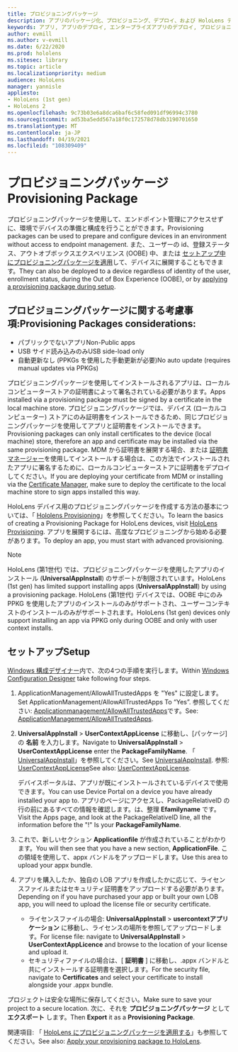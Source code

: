 ```yaml
---
title: プロビジョニングパッケージ
description: アプリのパッケージ化、プロビジョニング、デプロイ、および HoloLens デバイス向けのエンタープライズアプリの展開について説明します。
keywords: アプリ, アプリのデプロイ, エンタープライズアプリのデプロイ, プロビジョニング
author: evmill
ms.author: v-evmill
ms.date: 6/22/2020
ms.prod: hololens
ms.sitesec: library
ms.topic: article
ms.localizationpriority: medium
audience: HoloLens
manager: yannisle
appliesto:
- HoloLens (1st gen)
- HoloLens 2
ms.openlocfilehash: 9c73b03e6a8dca6baf6c58fed091df96994c3780
ms.sourcegitcommit: ad53ba5edd567a18f0c172578d78db3190701650
ms.translationtype: MT
ms.contentlocale: ja-JP
ms.lasthandoff: 04/19/2021
ms.locfileid: "108309409"
---
```

# <a name="provisioning-package"></a><span data-ttu-id="76bbd-104">プロビジョニングパッケージ</span><span class="sxs-lookup"><span data-stu-id="76bbd-104">Provisioning Package</span></span>

<span data-ttu-id="76bbd-105">プロビジョニングパッケージを使用して、エンドポイント管理にアクセスせずに、環境でデバイスの準備と構成を行うことができます。</span><span class="sxs-lookup"><span data-stu-id="76bbd-105">Provisioning packages can be used to prepare and configure devices in an environment without access to endpoint management.</span></span> <span data-ttu-id="76bbd-106">また、ユーザーの id、登録ステータス、アウトオブボックスエクスペリエンス (OOBE) 中、または [セットアップ中にプロビジョニングパッケージを適用](https://docs.microsoft.com/hololens/hololens-provisioning##apply-a-provisioning-package-to-hololens-during-setup)して、デバイスに展開することもできます。</span><span class="sxs-lookup"><span data-stu-id="76bbd-106">They can also be deployed to a device regardless of identity of the user, enrollment status, during the Out of Box Experience (OOBE), or by [applying a provisioning package during setup](https://docs.microsoft.com/hololens/hololens-provisioning##apply-a-provisioning-package-to-hololens-during-setup).</span></span>

## <a name="provisioning-packages-considerations"></a><span data-ttu-id="76bbd-107">プロビジョニングパッケージに関する考慮事項:</span><span class="sxs-lookup"><span data-stu-id="76bbd-107">Provisioning Packages considerations:</span></span>

* <span data-ttu-id="76bbd-108">パブリックでないアプリ</span><span class="sxs-lookup"><span data-stu-id="76bbd-108">Non-Public apps</span></span>
* <span data-ttu-id="76bbd-109">USB サイド読み込みのみ</span><span class="sxs-lookup"><span data-stu-id="76bbd-109">USB side-load only</span></span>
* <span data-ttu-id="76bbd-110">自動更新なし (PPKGs を使用した手動更新が必要)</span><span class="sxs-lookup"><span data-stu-id="76bbd-110">No auto update (requires manual updates via PPKGs)</span></span>

<span data-ttu-id="76bbd-111">プロビジョニングパッケージを使用してインストールされるアプリは、ローカルコンピューターストアの証明書によって署名されている必要があります。</span><span class="sxs-lookup"><span data-stu-id="76bbd-111">Apps installed via a provisioning package must be signed by a certificate in the local machine store.</span></span> <span data-ttu-id="76bbd-112">プロビジョニングパッケージでは、デバイス (ローカルコンピューター) ストアにのみ証明書をインストールできるため、同じプロビジョニングパッケージを使用してアプリと証明書をインストールできます。</span><span class="sxs-lookup"><span data-stu-id="76bbd-112">Provisioning packages can only install certificates to the device (local machine) store, therefore an app and certificate may be installed via the same provisioning package.</span></span> <span data-ttu-id="76bbd-113">MDM から証明書を展開する場合、または [証明書マネージャー](certificate-manager.md)を使用してインストールする場合は、この方法でインストールされたアプリに署名するために、ローカルコンピューターストアに証明書をデプロイしてください。</span><span class="sxs-lookup"><span data-stu-id="76bbd-113">If you are deploying your certificate from MDM or installing via the [Certificate Manager](certificate-manager.md), make sure to deploy the certificate to the local machine store to sign apps installed this way.</span></span>

<span data-ttu-id="76bbd-114">HoloLens デバイス用のプロビジョニングパッケージを作成する方法の基本については、「 [Hololens Provisioning](https://docs.microsoft.com/hololens/hololens-provisioning)」を参照してください。</span><span class="sxs-lookup"><span data-stu-id="76bbd-114">To learn the basics of creating a Provisioning Package for HoloLens devices, visit [HoloLens Provisioning](https://docs.microsoft.com/hololens/hololens-provisioning).</span></span> <span data-ttu-id="76bbd-115">アプリを展開するには、高度なプロビジョニングから始める必要があります。</span><span class="sxs-lookup"><span data-stu-id="76bbd-115">To deploy an app, you must start with advanced provisioning.</span></span>

> [!NOTE]
> <span data-ttu-id="76bbd-116">HoloLens (第1世代) では、プロビジョニングパッケージを使用したアプリのインストール (**UniversalAppInstall**) のサポートが制限されています。</span><span class="sxs-lookup"><span data-stu-id="76bbd-116">HoloLens (1st gen) has limited support installing apps (**UniversalAppInstall**) by using a provisioning package.</span></span> <span data-ttu-id="76bbd-117">HoloLens (第1世代) デバイスでは、OOBE 中にのみ PPKG を使用したアプリのインストールのみがサポートされ、ユーザーコンテキストのインストールのみがサポートされます。</span><span class="sxs-lookup"><span data-stu-id="76bbd-117">HoloLens (1st gen) devices only support installing an app via PPKG only during OOBE and only with user context installs.</span></span>

## <a name="setup"></a><span data-ttu-id="76bbd-118">セットアップ</span><span class="sxs-lookup"><span data-stu-id="76bbd-118">Setup</span></span>

<span data-ttu-id="76bbd-119">[Windows 構成デザイナー](https://www.microsoft.com/store/productId/9NBLGGH4TX22)内で、次の4つの手順を実行します。</span><span class="sxs-lookup"><span data-stu-id="76bbd-119">Within [Windows Configuration Designer](https://www.microsoft.com/store/productId/9NBLGGH4TX22) take following four steps.</span></span>

1. <span data-ttu-id="76bbd-120">ApplicationManagement/AllowAllTrustedApps を "Yes" に設定します。</span><span class="sxs-lookup"><span data-stu-id="76bbd-120">Set ApplicationManagement/AllowAllTrustedApps To “Yes”.</span></span> <span data-ttu-id="76bbd-121">参照してください: [Applicationmanagement/AllowAllTrustedApps](https://docs.microsoft.com/windows/client-management/mdm/policy-csp-applicationmanagement#applicationmanagement-allowalltrustedapps)です。</span><span class="sxs-lookup"><span data-stu-id="76bbd-121">See: [ApplicationManagement/AllowAllTrustedApps](https://docs.microsoft.com/windows/client-management/mdm/policy-csp-applicationmanagement#applicationmanagement-allowalltrustedapps).</span></span>

2. <span data-ttu-id="76bbd-122">**UniversalAppInstall**  >  **UserContextAppLicense** に移動し、[パッケージ] の **名前** を入力します。</span><span class="sxs-lookup"><span data-stu-id="76bbd-122">Navigate to **UniversalAppInstall** > **UserContextAppLicense** enter the **PackageFamilyName**.</span></span> <span data-ttu-id="76bbd-123">「 [UniversalAppInstall](https://docs.microsoft.com/windows/configuration/wcd/wcd-universalappinstall)」を参照してください。</span><span class="sxs-lookup"><span data-stu-id="76bbd-123">See [UniversalAppInstall](https://docs.microsoft.com/windows/configuration/wcd/wcd-universalappinstall).</span></span> <span data-ttu-id="76bbd-124">参照: [UserContextAppLicense](https://docs.microsoft.com/windows/configuration/wcd/wcd-universalappinstall#usercontextapplicense)</span><span class="sxs-lookup"><span data-stu-id="76bbd-124">See also: [UserContextAppLicense](https://docs.microsoft.com/windows/configuration/wcd/wcd-universalappinstall#usercontextapplicense).</span></span>

   <span data-ttu-id="76bbd-125">デバイスポータルは、アプリが既にインストールされているデバイスで使用できます。</span><span class="sxs-lookup"><span data-stu-id="76bbd-125">You can use Device Portal on a device you have already installed your app to.</span></span> <span data-ttu-id="76bbd-126">アプリのページにアクセスし、PackageRelativeID の行の前にあるすべての情報を確認します。は、整理 **Efamilyname** です。</span><span class="sxs-lookup"><span data-stu-id="76bbd-126">Visit the Apps page, and look at the PackageRelativeID line, all the information before the "!" Is your **PackageFamilyName**.</span></span>

3. <span data-ttu-id="76bbd-127">これで、新しいセクション **Applicationfile** が作成されていることがわかります。</span><span class="sxs-lookup"><span data-stu-id="76bbd-127">You will then see that you have a new section, **ApplicationFile**.</span></span> <span data-ttu-id="76bbd-128">この領域を使用して、appx バンドルをアップロードします。</span><span class="sxs-lookup"><span data-stu-id="76bbd-128">Use this area to upload your appx bundle.</span></span>

4. <span data-ttu-id="76bbd-129">アプリを購入したか、独自の LOB アプリを作成したかに応じて、ライセンスファイルまたはセキュリティ証明書をアップロードする必要があります。</span><span class="sxs-lookup"><span data-stu-id="76bbd-129">Depending on if you have purchased your app or built your own LOB app, you will need to upload the license file or security certificate.</span></span>

    - <span data-ttu-id="76bbd-130">ライセンスファイルの場合: **UniversalAppInstall**  >  **usercontextアプリケーション** に移動し、ライセンスの場所を参照してアップロードします。</span><span class="sxs-lookup"><span data-stu-id="76bbd-130">For license file: navigate to **UniversalAppInstall** > **UserContextAppLicence** and browse to the location of your license and upload it.</span></span>
    - <span data-ttu-id="76bbd-131">セキュリティファイルの場合は、[ **証明書** ] に移動し、.appx バンドルと共にインストールする証明書を選択します。</span><span class="sxs-lookup"><span data-stu-id="76bbd-131">For the security file, navigate to **Certificates** and select your certificate to install alongside your .appx bundle.</span></span>

<span data-ttu-id="76bbd-132">プロジェクトは安全な場所に保存してください。</span><span class="sxs-lookup"><span data-stu-id="76bbd-132">Make sure to save your project to a secure location.</span></span> <span data-ttu-id="76bbd-133">次に、それを **プロビジョニングパッケージ** として **エクスポート** します。</span><span class="sxs-lookup"><span data-stu-id="76bbd-133">Then **Export** it as a **Provisioning Package**.</span></span>  

<span data-ttu-id="76bbd-134">関連項目: 「 [HoloLens にプロビジョニングパッケージを適用する](https://docs.microsoft.com/hololens/hololens-provisioning#apply-a-provisioning-package-to-hololens-during-setup)」も参照してください。</span><span class="sxs-lookup"><span data-stu-id="76bbd-134">See also: [Apply your provisioning package to HoloLens](https://docs.microsoft.com/hololens/hololens-provisioning#apply-a-provisioning-package-to-hololens-during-setup).</span></span>
